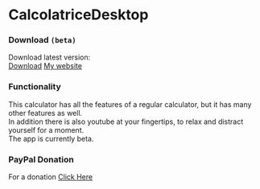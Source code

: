 # CalcolatriceDesktop
### Download ```(beta)```
Download latest version:\
[Download](https://github.com/MattBlaster3000/CalcolatriceDesktop/releases)
[My website](https://mtteo08cassetta.editorx.io/mattblaster)
### Functionality
This calculator has all the features of a regular calculator, but it has many other features as well.\
In addition there is also youtube at your fingertips, to relax and distract yourself for a moment.\
The app is currently beta.
### PayPal Donation
For a donation [Click Here](https://www.paypal.com/donate?hosted_button_id=GXXVADG4BEKWW)

